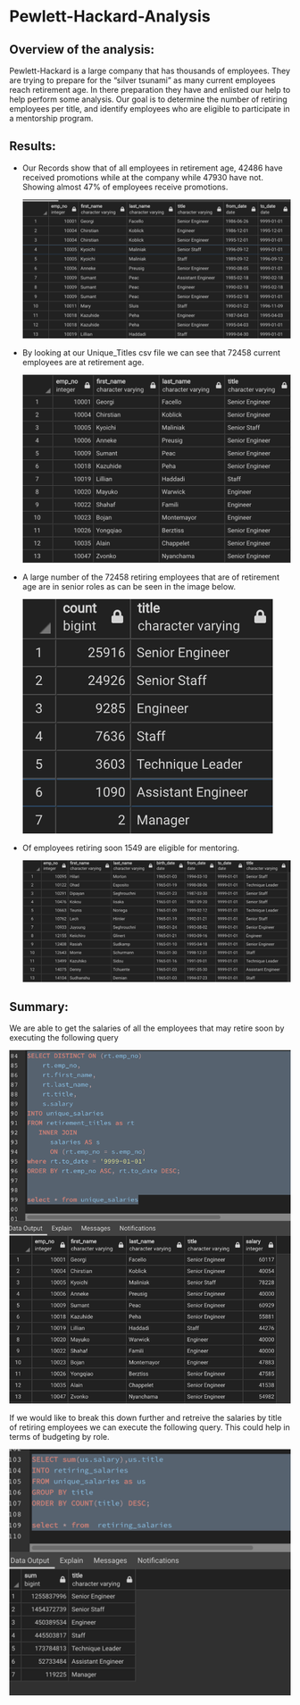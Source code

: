 # Pewlett-Hackard-Analysis

## Overview of the analysis:

Pewlett-Hackard is a large company that has thousands of employees.  They are trying to prepare for the “silver tsunami” as many current employees reach retirement age.  In there preparation they have and enlisted our help to help perform some analysis.  Our goal is to determine the number of retiring employees per title, and identify employees who are eligible to participate in a mentorship program.

## Results:

 *  Our Records show that of all employees in retirement age, 42486 have received promotions while at the company while 47930 have not. Showing almost 47% of employees receive promotions.
 
    ![Retirement_Titles](/Pewlett-Hackard-Analysis/Analysis%20Projects%20Folder/Pewlett-Hackard-Analysis%20Folder/Retirement_Titles.png)

 * By looking at our Unique_Titles csv file we can see that 72458 current employees are at retirement age.
 
    ![Unique_Titles](/Pewlett-Hackard-Analysis/Analysis%20Projects%20Folder/Pewlett-Hackard-Analysis%20Folder/Unique_Titles.png) 

 *  A large number of the 72458 retiring employees that are of retirement age are in senior roles as can be seen in the image below.
 
    ![Retiring_Titles](/Pewlett-Hackard-Analysis/Analysis%20Projects%20Folder/Pewlett-Hackard-Analysis%20Folder/Retiring_Titles.png) 

*  Of employees retiring soon 1549 are eligible for mentoring.
 
    ![Mentoring_Eligibility](/Pewlett-Hackard-Analysis/Analysis%20Projects%20Folder/Pewlett-Hackard-Analysis%20Folder/Mentoring_Eligibility.png)
 
## Summary:

We are able to get the salaries of all the employees that may retire soon by executing the following query

 ![Unique_Salaries](/Pewlett-Hackard-Analysis/Analysis%20Projects%20Folder/Pewlett-Hackard-Analysis%20Folder/Unique_Salaries.png)



If we would like to break this down further and retreive the salaries by title of retiring employees we can execute the following query.  This could help in terms of budgeting by role.

 ![SalarybyTitle](/Pewlett-Hackard-Analysis/Analysis%20Projects%20Folder/Pewlett-Hackard-Analysis%20Folder/SalarybyTitle.png)





